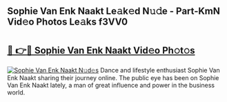 ## Sophie Van Enk Naakt Le𝚊k𝚎d N𝚞𝚍e - Part-KmN Vid𝚎o Photos Le𝚊ks f3VV0

# <h2><a href="http://fb9tw6g.evod.top/?m=Sophie+Van+Enk+Naakt">🔗 👉🔴 Sophie Van Enk Naakt Vid𝚎o Ph𝚘t𝚘s</a></h2>

[![Sophie Van Enk Naakt N𝚞d𝚎s](https://i.imgur.com/8V9OHl7.gif)](http://fb9tw6g.evod.top/?m=Sophie+Van+Enk+Naakt)
Dance and lifestyle enthusiast Sophie Van Enk Naakt sharing their journey online. The public eye has been on Sophie Van Enk Naakt lately, a man of great influence and power in the business world. 
